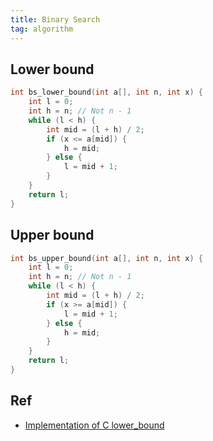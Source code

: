 ```yaml
---
title: Binary Search
tag: algorithm
---
```


## Lower bound
```cpp
int bs_lower_bound(int a[], int n, int x) {
    int l = 0;
    int h = n; // Not n - 1
    while (l < h) {
        int mid = (l + h) / 2;
        if (x <= a[mid]) {
            h = mid;
        } else {
            l = mid + 1;
        }
    }
    return l;
}
```

## Upper bound
```cpp
int bs_upper_bound(int a[], int n, int x) {
    int l = 0;
    int h = n; // Not n - 1
    while (l < h) {
        int mid = (l + h) / 2;
        if (x >= a[mid]) {
            l = mid + 1;
        } else {
            h = mid;
        }
    }
    return l;
}
```

## Ref
- [Implementation of C lower_bound](https://stackoverflow.com/a/39100135/7738895)